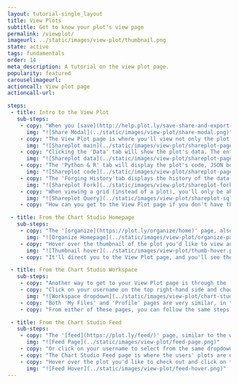 ```yaml
---
layout: tutorial-single_layout
title: View Plots
subtitle: Get to know your plot's view page
permalink: /viewplot/
imageurl: ../static/images/view-plot/thumbnail.png
state: active
tags: fundamentals
order: 14
meta_description: A tutorial on the view plot page.
popularity: featured
carouselimageurl:
actioncall: View plot page
actioncall-url:

steps:
 - title: Intro to the View Plot
   sub-steps:
    - copy: "When you [save](http://help.plot.ly/save-share-and-export-in-plotly/#step-1-save-your-plot) and [embed](http://help.plot.ly/save-share-and-export-in-plotly/#step-5-share-your-plot) your plot, the shareable link directs you to your shareplot viewer."
      img: "![Share Modal](../static/images/view-plot/share-modal.png)"
    - copy: "The View Plot page is where you'll view not only the plot, but its data, code, and the forging history."
      img: "![Shareplot main](../static/images/view-plot/shareplot-page.png)"
    - copy: "Clicking the 'Data' tab will show the plot's data. The entire dataset may not be displayed if it's too large, but rest assured that the entire grid has been saved. The ellipses appear when this is the case."
      img: "![Shareplot data](../static/images/view-plot/shareplot-page-data.png)"
    - copy: "The 'Python & R' tab will display the plot's code, JSON being the default programming language. Select from the dropdown menu on the left-hand side to see the others, including Python, Matlab and R."
      img: "![Shareplot code](../static/images/view-plot/shareplot-page-code.gif)"
    - copy: "The 'Forging History'tab displays the history of the data is shared between Chart Studio users for audit control. How does this work? When you click on 'Fork & Edit' on another Chart Studio user's chart, a new node is created in the 'Forging History' tree. The example below is a [plot](https://plot.ly/~RhettAllain/131/) created by 'Wired' author Rhett Allain. It's been forked many times by other Chart Studio users."
      img: "![Shareplot Fork](../static/images/view-plot/shareplot-fork-history.png)"
    - copy: "When viewing a grid (instead of a plot), you'll only be able to see its data and forking history, and additionally one more tab called 'SQL Query' that displays the connection details associated with the grid queried via the Falcon API."
      img: "![Shareplot Query](../static/images/view-plot/shareplot-sql-query.png)"
    - copy: "How can you get to the View Plot page if you don't have the shareable link handy? Keep reading to find out!"

 - title: From the Chart Studio Homepage
   sub-steps:
    - copy: "The '[organize](https://plot.ly/organize/home)' page, also known as your 'list of files', is nothing but the homepage of your Chart Studio account. This is where your saved plots and grids are kept."
      img: "![Organize Homepage](../static/images/view-plot/organize-page.png)"
    - copy: "Hover over the thumbnail of the plot you'd like to view and click the'View' button."
      img: "![Thumbnail hover](../static/images/view-plot/thumb-hover.png)"
    - copy: "It'll direct you to the View Plot page, and you'll see the associated data, code, and forking history of that plot. If you select to view a grid"

 - title: From the Chart Studio Workspace
   sub-steps:
    - copy: "Another way to get to your View Plot page is through the [Chart Studio Workspace](https://plot.ly/create)."
    - copy: "Click on your username on the top right-hand side and choose either the 'My Files' or 'Profile' menu from the drop-down."
      img: "![Workspace dropdown](../static/images/view-plot/chart-studio.png)"
    - copy: "Both 'My Files' and 'Profile' pages are very similar, in the sense that you can see all the plots and grids that you've saved." Please notice your profile will only display plots that are public or shared with the viewer(s), but only *you* can view your 'Organize' page, and yor private plots.
    - copy: "From either of these pages, you can follow the same steps as above. Just hover over the thumbnail of your choice and click on 'View'."

 - title: From the Chart Studio Feed
   sub-steps:
    - copy: "The '[feed](https://plot.ly/feed/)' page, similar to the workspace, is also featured on the Chart Studio homepage. You can click on the 'My Files' tab on the top to get to your '[organize](https://plot.ly/organize/home)' page."
      img: "![Feed Page](../static/images/view-plot/feed-page.png)"
    - copy: "Or click on your username to select from the same dropdown menu as seen in the workspace."
    - copy: "The Chart Studio Feed page is where the users' plots are displayed for the public to see. Please note that only those plots that are saved as 'Public' will be displayed in this page."
    - copy: "Hover over the plot you'd like to check out and click on the 'View' button. It'll direct you to the View Plot page of that plot."
      img: "![Feed Hover](../static/images/view-plot/feed-hover.png)"
---
```

